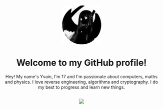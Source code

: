 <p align="center">
  <img src="0v41n.png" alt="Yvain" width="125">
</p>
<h1 align="center">Welcome to my GitHub profile!</h1>

<p align="center">
Hey! My name's Yvain, I'm 17 and I'm passionate about computers, maths and physics. I love reverse engineering, algorithms and cryptography. I do my best to progress and learn new things. 
</p>

##
<p align="center">
  <img src="https://moe-counter.glitch.me/get/@yvainix?theme=asoul">
</p>
